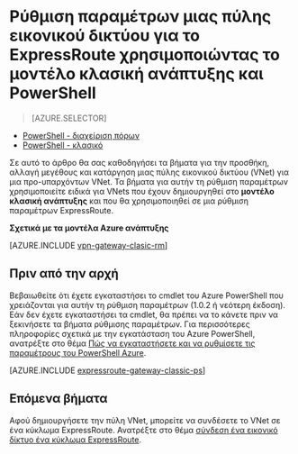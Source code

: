 <properties
   pageTitle="Ρύθμιση παραμέτρων μιας πύλης VNet για χρήση του PowerShell ExpressRoute | Microsoft Azure"
   description="Ρύθμιση παραμέτρων μιας πύλης VNet για μια κλασική ανάπτυξη του μοντέλου VNet χρήση του PowerShell για ρύθμιση παραμέτρων ExpressRoute."
   documentationCenter="na"
   services="expressroute"
   authors="charwen"
   manager="carmonm"
   editor=""
   tags="azure-service-management"/>
<tags
   ms.service="expressroute"
   ms.devlang="na"
   ms.topic="article" 
   ms.tgt_pltfrm="na"
   ms.workload="infrastructure-services"
   ms.date="10/03/2016"
   ms.author="charwen"/>

# <a name="configure-a-virtual-network-gateway-for-expressroute-using-the-classic-deployment-model-and-powershell"></a>Ρύθμιση παραμέτρων μιας πύλης εικονικού δικτύου για το ExpressRoute χρησιμοποιώντας το μοντέλο κλασική ανάπτυξης και PowerShell

> [AZURE.SELECTOR]
- [PowerShell - διαχείριση πόρων](expressroute-howto-add-gateway-resource-manager.md)
- [PowerShell - κλασικό](expressroute-howto-add-gateway-classic.md)

Σε αυτό το άρθρο θα σας καθοδηγήσει τα βήματα για την προσθήκη, αλλαγή μεγέθους και κατάργηση μιας πύλης εικονικού δικτύου (VNet) για μια προ-υπαρχόντων VNet. Τα βήματα για αυτήν τη ρύθμιση παραμέτρων χρησιμοποιείτε ειδικά για VNets που έχουν δημιουργηθεί στο **μοντέλο κλασική ανάπτυξης** και που θα χρησιμοποιηθεί σε μια ρύθμιση παραμέτρων ExpressRoute. 

**Σχετικά με τα μοντέλα Azure ανάπτυξης**

[AZURE.INCLUDE [vpn-gateway-clasic-rm](../../includes/vpn-gateway-classic-rm-include.md)] 

## <a name="before-beginning"></a>Πριν από την αρχή

Βεβαιωθείτε ότι έχετε εγκαταστήσει το cmdlet του Azure PowerShell που χρειάζονται για αυτήν τη ρύθμιση παραμέτρων (1.0.2 ή νεότερη έκδοση). Εάν δεν έχετε εγκαταστήσει τα cmdlet, θα πρέπει να το κάνετε πριν να ξεκινήσετε τα βήματα ρύθμισης παραμέτρων. Για περισσότερες πληροφορίες σχετικά με την εγκατάσταση του Azure PowerShell, ανατρέξτε στο θέμα [Πώς να εγκαταστήσετε και να ρυθμίσετε τις παραμέτρους του PowerShell Azure](../powershell-install-configure.md).


[AZURE.INCLUDE [expressroute-gateway-classic-ps](../../includes/expressroute-gateway-classic-ps-include.md)]

    
## <a name="next-steps"></a>Επόμενα βήματα

Αφού δημιουργήσετε την πύλη VNet, μπορείτε να συνδέσετε το VNet σε ένα κύκλωμα ExpressRoute. Ανατρέξτε στο θέμα [σύνδεση ένα εικονικό δίκτυο ένα κύκλωμα ExpressRoute](expressroute-howto-linkvnet-classic.md).
